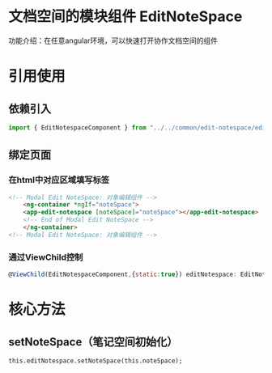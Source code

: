 # 文档空间的模块组件 EditNoteSpace
功能介绍：在任意angular环境，可以快速打开协作文档空间的组件

# 引用使用
## 依赖引入

``` js
import { EditNotespaceComponent } from "../../common/edit-notespace/edit-notespace.component";
```

## 绑定页面

### 在html中对应区域填写标签

``` html
<!-- Modal Edit NoteSpace: 对象编辑组件 -->
    <ng-container *ngIf="noteSpace">
    <app-edit-notespace [noteSpace]="noteSpace"></app-edit-notespace>
    <!-- End of Modal Edit NoteSpace -->
    </ng-container>
<!-- Modal Edit NoteSpace: 对象编辑组件 -->
```
### 通过ViewChild控制

``` js
@ViewChild(EditNotespaceComponent,{static:true}) editNotespace: EditNotespaceComponent;
```


# 核心方法
## setNoteSpace（笔记空间初始化）
```
this.editNotespace.setNoteSpace(this.noteSpace);

```